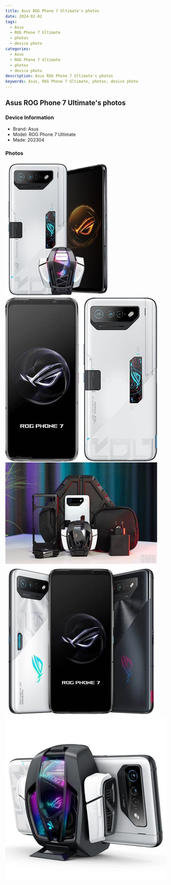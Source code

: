 ```yaml
---
title: Asus ROG Phone 7 Ultimate's photos
date: 2024-02-02
tags: 
  - Asus
  - ROG Phone 7 Ultimate
  - photos
  - device photo
categories: 
  - Asus
  - ROG Phone 7 Ultimate
  - photos
  - device photo
description: Asus ROG Phone 7 Ultimate's photos
keywords: Asus, ROG Phone 7 Ultimate, photos, device photo
---
```


## Asus ROG Phone 7 Ultimate's photos

### Device Information

- Brand: Asus
- Model: ROG Phone 7 Ultimate
- Made: 202304

### Photos

![/images/best-assets/devices/asus/asus-rog-phone-7-ultimate/1.jpg](/images/best-assets/devices/asus/asus-rog-phone-7-ultimate/1.jpg)
![/images/best-assets/devices/asus/asus-rog-phone-7-ultimate/2.jpg](/images/best-assets/devices/asus/asus-rog-phone-7-ultimate/2.jpg)
![/images/best-assets/devices/asus/asus-rog-phone-7-ultimate/3.jpg](/images/best-assets/devices/asus/asus-rog-phone-7-ultimate/3.jpg)
![/images/best-assets/devices/asus/asus-rog-phone-7-ultimate/4.jpg](/images/best-assets/devices/asus/asus-rog-phone-7-ultimate/4.jpg)
![/images/best-assets/devices/asus/asus-rog-phone-7-ultimate/5.jpg](/images/best-assets/devices/asus/asus-rog-phone-7-ultimate/5.jpg)
